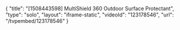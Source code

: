 {
    "title": "[1508443598] MultiShield 360 Outdoor Surface Protectant",
    "type": "solo",
    "layout": "iframe-static",
    "videoId": "123178546",
    "url": "\/tvpembed\/123178546"
}